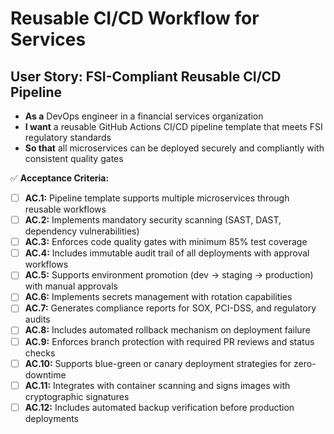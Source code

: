 #  Reusable CI/CD Workflow for Services
## **User Story: FSI-Compliant Reusable CI/CD Pipeline**

* **As a** DevOps engineer in a financial services organization
* **I want** a reusable GitHub Actions CI/CD pipeline template that meets FSI regulatory standards
* **So that** all microservices can be deployed securely and compliantly with consistent quality gates

✅ **Acceptance Criteria:**

- [ ] **AC.1:** Pipeline template supports multiple microservices through reusable workflows
- [ ] **AC.2:** Implements mandatory security scanning (SAST, DAST, dependency vulnerabilities)
- [ ] **AC.3:** Enforces code quality gates with minimum 85% test coverage
- [ ] **AC.4:** Includes immutable audit trail of all deployments with approval workflows
- [ ] **AC.5:** Supports environment promotion (dev → staging → production) with manual approvals
- [ ] **AC.6:** Implements secrets management with rotation capabilities
- [ ] **AC.7:** Generates compliance reports for SOX, PCI-DSS, and regulatory audits
- [ ] **AC.8:** Includes automated rollback mechanism on deployment failure
- [ ] **AC.9:** Enforces branch protection with required PR reviews and status checks
- [ ] **AC.10:** Supports blue-green or canary deployment strategies for zero-downtime
- [ ] **AC.11:** Integrates with container scanning and signs images with cryptographic signatures
- [ ] **AC.12:** Includes automated backup verification before production deployments